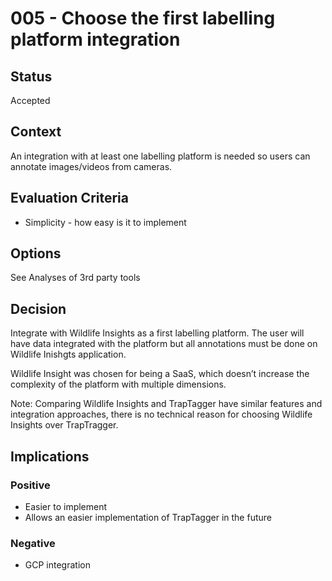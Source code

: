# 005 - Choose the first labelling platform integration

## Status

Accepted

## Context

An integration with at least one labelling platform is needed so users can annotate images/videos from cameras.

## Evaluation Criteria

- Simplicity - how easy is it to implement

## Options

See Analyses of 3rd party tools

## Decision

Integrate with Wildlife Insights as a first labelling platform. The user will have data integrated with the platform but all annotations must be done on Wildlife Inishgts application.

Wildlife Insight was chosen for being a SaaS, which doesn’t increase the complexity of the platform with multiple dimensions.

Note: Comparing Wildlife Insights and TrapTagger have similar features and integration approaches, there is no technical reason for choosing Wildlife Insights over TrapTragger.

## Implications

### Positive

- Easier to implement
- Allows an easier implementation of TrapTagger in the future

### Negative

- GCP integration
